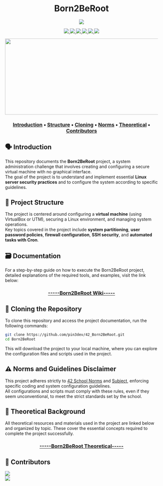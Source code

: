 <h1 align="center">Born2BeRoot</h1>
<p align="center"> 
  <img src="https://img.shields.io/badge/grade-100-green?style=for-the-badge&logo=42&labelColor=gray"/>
</p>

<p align="center"> 
  <a href="https://github.com/pin3dev/42_Cursus/tree/main/library/#01-Born2BRoot">
    <img src="https://img.shields.io/badge/Virtualization-blue?style=for-the-badge"/>
    <img src="https://img.shields.io/badge/Partitioning-blue?style=for-the-badge"/>
    <img src="https://img.shields.io/badge/Password_Policy-blue?style=for-the-badge"/>
    <img src="https://img.shields.io/badge/SSH-blue?style=for-the-badge"/>
    <img src="https://img.shields.io/badge/automation-blue?style=for-the-badge"/>
    <img src="https://img.shields.io/badge/firewall-blue?style=for-the-badge"/>
  </a>
</p>

 <p align="center">
  <img src="https://files.gitbook.com/v0/b/gitbook-x-prod.appspot.com/o/spaces%2FrGPbW3XCn3Kl2phAAgvE%2Fuploads%2FwLr7nj7npMRk4E5XxdBd%2Fezgif-2-9d327d2a00.gif?alt=media&token=14d949a6-1638-4aff-abcc-2da7a848bcd5" width="600" height="250" />

<h3>
  <p align="center"> 
    <a href="#introduction">Introduction</a> • 
    <a href="#structure">Structure</a> • 
    <a href="#cloning">Cloning</a> • 
    <a href="#norms">Norms</a> • 
    <a href="#theoretical">Theoretical</a> • 
    <a href="#contributors">Contributors</a>
  </p>
</h3>


## 🗣️ Introduction <a id="introduction"></a>

This repository documents the **Born2BeRoot** project, a system administration challenge that involves creating and configuring a secure virtual machine with no graphical interface.  
The goal of the project is to understand and implement essential **Linux server security practices** and to configure the system according to specific guidelines.  

## 🧬 Project Structure <a id="structure"></a>

The project is centered around configuring a **virtual machine** (using VirtualBox or UTM), securing a Linux environment, and managing system operations.  
Key topics covered in the project include **system partitioning**, **user password policies**, **firewall configuration**, **SSH security**, and **automated tasks with Cron**.

## 🗃️ Documentation <a id="docs"></a>

For a step-by-step guide on how to execute the Born2BeRoot project, detailed explanations of the required tools, and examples, visit the link below:
<h3 align="center"><a href="https://github.com/pin3dev/42_Born2BeRoot/wiki">-----Born2BeRoot Wiki-----</a></h3>

## 🫥 Cloning the Repository <a id="cloning"></a>

To clone this repository and access the project documentation, run the following commands:

```bash
git clone https://github.com/pin3dev/42_Born2BeRoot.git
cd Born2BeRoot
```
This will download the project to your local machine, where you can explore the configuration files and scripts used in the project.

<!-- ## 🕹️ Execution and Configuration <a id="execution"></a>

### Virtual Machine Setup

The project is developed in **VirtualBox**, where you will set up a Linux distribution (Debian-based or CentOS).  
Follow the **Born2BeRoot subject** to configure your virtual machine with the appropriate security settings. 

### Configuration Overview

The key system configurations required for the project include:

- **Partitioning** using **LVM** (Logical Volume Manager).
- Implementing **password policies** to enforce strong credentials.
- Setting up and securing **SSH** access.
- Configuring **UFW** (Uncomplicated Firewall) or **FirewallD** for added security.
- Setting up **Cron jobs** to automate routine tasks.

## 🕹️ Usage Examples <a id="usage"></a>

After configuring the virtual machine, use the following to test and run the project:

1. Access the machine via SSH:
    ```bash
    ssh user@yourserverip
    ```

2. Check system logs, monitor activity, and manage security features as per the project requirements.

3. To ensure your setup is correct, you can run security checks using built-in Linux tools or external utilities as outlined in the tutorial.-->

## ⚠️ Norms and Guidelines Disclaimer <a id="norms"></a>

This project adheres strictly to [42 School Norms](https://github.com/pin3dev/42_Cursus/blob/b9cd0fe844ddb441d0b3efb98abcee92aee49535/assets/General/norme.en.pdf) and [Subject](https://github.com/pin3dev/42_Cursus/blob/4b2e9de9dfc1099a304bd0f972024b7afbdc2fbe/assets/Born2BeRoot/Rdm/born2beroot_en.subject.pdf), enforcing specific coding and system configuration guidelines.  
All configurations and scripts must comply with these rules, even if they seem unconventional, to meet the strict standards set by the school.

## 📖 Theoretical Background <a id="theoretical"></a>

All theoretical resources and materials used in the project are linked below and organized by topic. These cover the essential concepts required to complete the project successfully.  
<h3 align="center"><a href="https://github.com/pin3dev/42_Cursus/tree/main/library/#01-Born2BRoot">-----Born2BeRoot Theoretical-----</a></h3>

## 👥 Contributors <a id="contributors"></a>

<a href="https://github.com/pin3dev">
  <img src="https://img.shields.io/badge/Ivany_Pinheiro-%40pin3dev-purple?style=for-the-badge"/>  
</a>  
<br>
<a href="https://github.com/clima-fr">
  <img src="https://img.shields.io/badge/Clara_Franco-%40clima--fr-purple?style=for-the-badge"/>  
</a>
